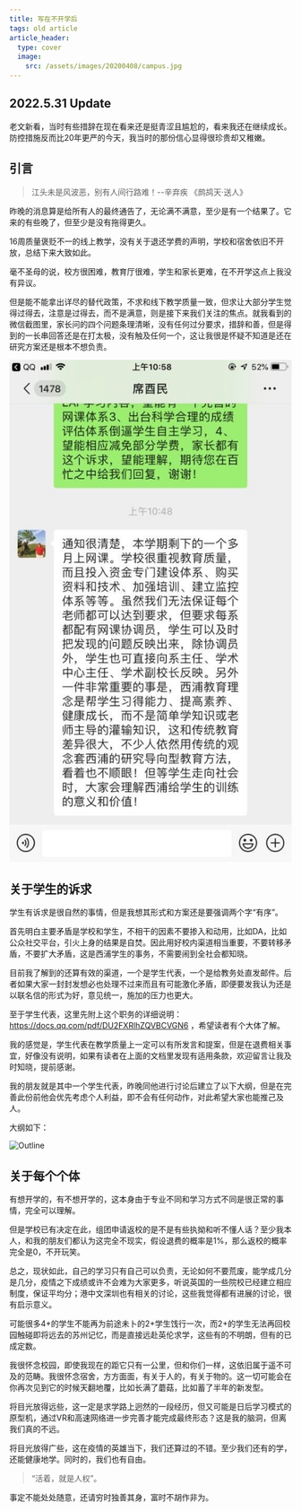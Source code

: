 ```yaml
---
title: 写在不开学后
tags: old article
article_header:
  type: cover
  image:
    src: /assets/images/20200408/campus.jpg
---
```



## 2022.5.31 Update

老文新看，当时有些措辞在现在看来还是挺青涩且尴尬的，看来我还在继续成长。防控措施反而比20年更严的今天，我当时的那份信心显得很珍贵却又稚嫩。

## 引言

> 江头未是风波恶，别有人间行路难！--辛弃疾 《鹧鸪天·送人》

昨晚的消息算是给所有人的最终通告了，无论满不满意，至少是有一个结果了。它来的有些晚了，但至少是没有拖得更久。

16周质量褒贬不一的线上教学，没有关于退还学费的声明，学校和宿舍依旧不开放，总结下来大致如此。

毫不圣母的说，校方很困难，教育厅很难，学生和家长更难，在不开学这点上我没有异议。

但是能不能拿出详尽的替代政策，不求和线下教学质量一致，但求让大部分学生觉得过得去，注意是过得去，而不是满意，则是接下来我们关注的焦点。就我看到的微信截图里，家长问的四个问题条理清晰，没有任何过分要求，措辞和善，但是得到的一长串回答还是在打太极，没有触及任何一个，这让我很是怀疑不知道是还在研究方案还是根本不想负责。

![当时的聊天记录](/assets/images/20200408/xi_wechat.jpg)

## 关于学生的诉求

学生有诉求是很自然的事情，但是我想其形式和方案还是要强调两个字“有序”。

首先明白主要矛盾是学校和学生，不相干的因素不要掺入和动用，比如DA，比如公众社交平台，引火上身的结果是自焚。因此用好校内渠道相当重要，不要转移矛盾，不要扩大矛盾，这是西浦学生的事务，不需要闹到全社会都知晓。

目前我了解到的还算有效的渠道，一个是学生代表，一个是给教务处直发邮件。后者如果大家一封封发想必也处理不过来而且有可能激化矛盾，即便要发我认为还是以联名信的形式为好，意见统一，施加的压力也更大。

至于学生代表，这里先附上这个职务的详细说明： 
https://docs.qq.com/pdf/DU2FXRlhZQVBCVGN6 ，希望读者有个大体了解。

我的感觉是，学生代表在教学质量上一定可以有所发言和提案，但是在退费相关事宜，好像没有说明，如果有读者在上面的文档里发现有适用条款，欢迎留言让我及时知晓，提前感谢。

我的朋友就是其中一个学生代表，昨晚同他进行讨论后建立了以下大纲，但是在完善此份前他会优先考虑个人利益，即不会有任何动作，对此希望大家也能推己及人。

大纲如下：

![Outline](https://s1.ax1x.com/2020/04/08/GRHqT1.png)

## 关于每个个体

有想开学的，有不想开学的，这本身由于专业不同和学习方式不同是很正常的事情，完全可以理解。

但是学校已有决定在此，组团申请返校的是不是有些执拗和听不懂人话？至少我本人，和我的朋友们都认为这完全不现实，假设退费的概率是1%，那么返校的概率完全是0，不开玩笑。

总之，现状如此，自己的学习只有自己可以负责，无论如何不要荒废，能学成几分是几分，疫情之下成绩或许不会难为大家更多，听说英国的一些院校已经建立相应制度，保证平均分；港中文深圳也有相关的讨论，这些我觉得都有进展的讨论，很有启示意义。

可能很多4+的学生不能再为前途未卜的2+学生饯行一次，而2+的学生无法再回校园触碰即将远去的苏州记忆，而是直接远赴英伦求学，这些有的不明朗，但有的已成定数。

我很怀念校园，即使我现在的距它只有一公里，但和你们一样，这依旧属于遥不可及的范畴。我很怀念宿舍，方方面面，有关于人的，有关于物的。这一切可能会在你再次见到它的时候天翻地覆，比如长满了蘑菇，比如蓄了半年的新发型。

将目光放得远些，这一定是求学路上迥然的一段经历，但又可能是日后学习模式的原型机，通过VR和高速网络进一步完善才能完成最终形态？这是我的脑洞，但离我们真的不远。

将目光放得广些，这在疫情的英雄当下，我们还算过的不错。至少我们还有的学，还能健康地学。同时的，我们也有自由。

> “活着，就是人权”。

事定不能处处随意，还请穷时独善其身，富时不胡作非为。
